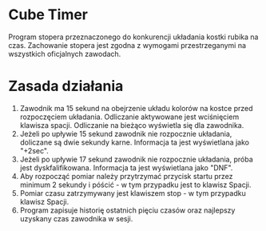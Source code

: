 # Cube Timer
Program stopera przeznaczonego do konkurencji układania kostki rubika na czas. Zachowanie stopera jest zgodna z wymogami przestrzeganymi na wszystkich oficjalnych zawodach.

# Zasada działania
1. Zawodnik ma 15 sekund na obejrzenie układu kolorów na kostce przed rozpoczęciem układania. Odliczanie aktywowane jest wciśnięciem klawisza spacji. Odliczanie na bieżąco wyświetla się dla zawodnika.
2. Jeżeli po upływie 15 sekund zawodnik nie rozpocznie układania, doliczane są dwie sekundy karne. Informacja ta jest wyświetlana jako "+2sec".
3. Jeżeli po upływie 17 sekund zawodnik nie rozpocznie układania, próba jest dyskfalifikowana. Informacja ta jest wyświetlana jako "DNF".
4. Aby rozpocząć pomiar należy przytrzymać przycisk startu przez minimum 2 sekundy i póścić - w tym przypadku jest to klawisz Spacji.
5. Pomiar czasu zatrzymywany jest klawiszem stop - w tym przypadku klawisz Spacji.
6. Program zapisuje historię ostatnich pięciu czasów oraz najlepszy uzyskany czas zawodnika w sesji.
